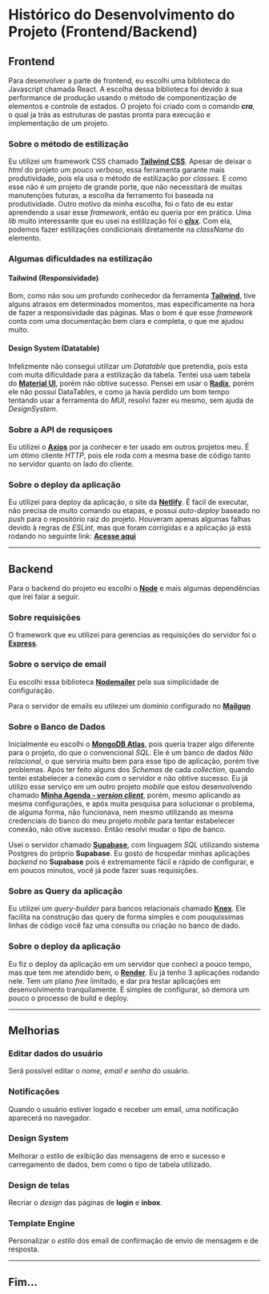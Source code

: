 # Histórico do Desenvolvimento do Projeto (Frontend/Backend)


## **Frontend**

Para desenvolver a parte de frontend, eu escolhi uma biblioteca do Javascript chamada React.
A escolha dessa biblioteca foi devido à sua performance de produção usando o método de componentização de elementos e controle de estados.
O projeto foi criado com o comando ***cra***, o qual ja trás as estruturas de pastas pronta para execução e implementação de um projeto.

### Sobre o método de estilização 
Eu utilizei um framework CSS chamado **[Tailwind CSS](https://tailwindcss.com/docs/installation)**.
Apesar de deixar o *html* do projeto um pouco *verboso*, essa ferramenta garante mais produtividade, pois ela usa o método de estilização por *classes*. E como esse não é um projeto de grande porte, que não necessitará de muitas manutenções futuras, a escolha da ferramento foi baseada na produtividade.
Outro motivo da minha escolha, foi o fato de eu estar aprendendo a usar esse *framework*, então eu queria por em prática.
Uma *lib* muito interessante que eu usei na estilização foi o ***[clsx](https://www.npmjs.com/package/clsx)***. Com ela, podemos fazer estilizações condicionais diretamente na *className* do elemento.

### Algumas dificuldades na estilização
#### Tailwind (Responsividade)
Bom, como não sou um profundo conhecedor da ferramenta **[Tailwind](https://tailwindcss.com/docs/installation)**, tive alguns atrasos em determinados momentos, mas especificamente na hora de fazer a responsividade das páginas. Mas o bom é que esse *framework* conta com uma documentação bem clara e completa, o que me ajudou muito.

#### Design System (Datatable)
Infelizmente não consegui utilizar um *Datatable* que pretendia, pois esta com muita dificuldade para a estilização da tabela. Tentei usa uam tabela do **[Material UI](https://mui.com/material-ui/getting-started/installation/)**, porém não obtive sucesso. Pensei em usar o **[Radix](https://www.radix-ui.com/docs/primitives/overview/introduction)**, porém ele não possui DataTables, e como ja havia perdido um bom tempo tentando usar a ferramenta do *MUI*, resolvi fazer eu mesmo, sem ajuda de *DesignSystem*.

### Sobre a API de requsiçoes

Eu utilizei o **[Axios](https://axios-http.com/ptbr/docs/intro)** por ja conhecer e ter usado em outros projetos meu. É um ótimo cliente *HTTP*, pois ele roda com a mesma base de código tanto no servidor quanto on lado do cliente.

### Sobre o deploy da aplicação
Eu utilizei para deploy da aplicação, o site da **[Netlify](https://www.netlify.com/)**. É fácil de executar, não precisa de muito comando ou etapas, e possui *auto-deploy* baseado no *push* para o repositório raiz do projeto. Houveram apenas algumas falhas devido à regras de *ESLint*, mas que foram corrigidas e a aplicação já está rodando no seguinte link:  **[Acesse aqui](https://contact-thayog.netlify.app/)**

---

## **Backend**

Para o backend do projeto eu escolhi o **[Node](https://nodejs.org/en/)** e mais algumas dependências que irei falar a seguir.

### Sobre requisições
O framework que eu utilizei para gerencias as requisições do servidor foi o **[Express](https://expressjs.com/pt-br/4x/api.html)**.

### Sobre o serviço de email

Eu escolhi essa biblioteca **[Nodemailer](https://nodemailer.com/about/)** pela sua simplicidade de configuração.

Para o servidor de emails eu utilezei um domínio configurado no **[Mailgun](https://www.mailgun.com/es/)**

### Sobre o Banco de Dados

Inicialmente eu escolhi o **[MongoDB Atlas](https://www.mongodb.com/cloud/atlas/register)**, pois queria trazer algo diferente para o projeto, do que o convencional *SQL*. Ele é um banco de dados *Não relacional*, o que serviria muito bem para esse tipo de aplicação, porém tive problemas. Após ter feito alguns dos *Schemas* de cada *collection*, quando tentei estabelecer a conexão com o servidor e não obtive sucesso. Eu já utilizo esse serviço em um outro projeto *mobile* que estou desenvolvendo chamado **[Minha Agenda - *version client*](https://github.com/Dionn-AP/minha-agenda-server)**, porém, mesmo aplicando as mesma configurações, e após muita pesquisa para solucionar o problema, de alguma forma, não funcionava, nem mesmo utilizando as mesma credenciais do banco do meu projeto *mobile* para tentar estabelecer conexão, não otive sucesso. Então resolvi mudar o tipo de banco.

Usei o servidor chamado **[Supabase](https://supabase.com/)**, com linguagem *SQL* utilizando sistema Postgres do próprio **Supabase**. Eu gosto de hospedar minhas aplicações *backend* no **Supabase** pois é extremamente fácil e rápido de configurar, e em poucos minutos, você já pode fazer suas requisições.

### Sobre as Query da aplicação

Eu utilizei um *query-builder* para bancos relacionais chamado **[Knex](https://knexjs.org/)**. Ele facilita na construção das query de forma simples e com pouquíssimas linhas de código você faz uma consulta ou criação no banco de dado.

### Sobre o deploy da aplicação

Eu fiz o deploy da aplicação em um servidor que conheci a pouco tempo, mas que tem me atendido bem, o **[Render](https://render.com/)**. Eu já tenho 3 aplicações rodando nele. Tem um plano *free* limitado, e dar pra testar aplicações em desenvolvimento tranquilamente. É simples de configurar, só demora um pouco o processo de build e deploy.

---

## Melhorias
### Editar dados do usuário
Será possível editar o *nome, email e senha* do usuário.

### Notificações
Quando o usuário estiver logado e receber um email, uma notificação aparecerá no navegador.

### Design System
Melhorar o estilo de exibição das mensagens de erro e sucesso e carregamento de dados, bem como o tipo de tabela utilizado.

### Design de telas
Recriar o *design* das páginas de **login** e **inbox**.

### Template Engine
Personalizar o *estilo* dos email de confirmação de envio de mensagem e de resposta.

---
## **Fim...** 
